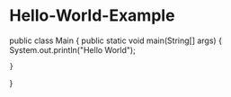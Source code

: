 # Hello-World-Example

public class Main {
	public static void main(String[] args) {
		System.out.println("Hello World");
		
	}
}
